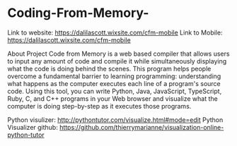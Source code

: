 # Coding-From-Memory-
Link to website: https://dalilascott.wixsite.com/cfm-mobile
Link to Mobile: https://dalilascott.wixsite.com/cfm-mobile

About Project
Code from Memory is a web based compiler that allows users to input any amount of code and compile it while simultaneously displaying what 
the code is doing behind the scenes. This program helps people overcome a fundamental barrier to learning programming: understanding what 
happens as the computer executes each line of a program's source code. Using this tool, you can write Python, Java, JavaScript, TypeScript, Ruby, C, and C++ 
programs in your Web browser and visualize what the computer is doing step-by-step as it executes those programs.


Python visulizer: http://pythontutor.com/visualize.html#mode=edit
Python Visualizer github: https://github.com/thierrymarianne/visualization-online-python-tutor
